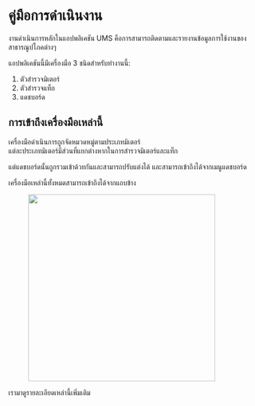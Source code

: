 # คู่มือการดำเนินงาน

งานดำเนินการหลักในแอปพลิเคชัน UMS คือการสามารถติดตามและรายงานข้อมูลการใช้งานของสาธารณูปโภคต่างๆ

แอปพลิเคชันนี้มีเครื่องมือ 3 ชนิดสำหรับทำงานนี้:

1. ตัวสำรวจมิเตอร์
2. ตัวสำรวจแท็ก
3. แดชบอร์ด

## การเข้าถึงเครื่องมือเหล่านี้

เครื่องมือดำเนินการถูกจัดหมวดหมู่ตามประเภทมิเตอร์\
แต่ละประเภทมิเตอร์มีส่วนที่แยกต่างหากในการสำรวจมิเตอร์และแท็ก

แต่แดชบอร์ดนั้นถูกรวมเข้าด้วยกันและสามารถปรับแต่งได้ และสามารถเข้าถึงได้จากเมนูแดชบอร์ด

เครื่องมือเหล่านี้ทั้งหมดสามารถเข้าถึงได้จากแถบข้าง

<figure><img src="../.gitbook/assets/image (14).png" alt="" width="375"><figcaption></figcaption></figure>

เรามาดูรายละเอียดเหล่านี้เพิ่มเติม
